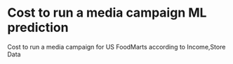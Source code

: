 # Cost to run a media campaign ML prediction
Cost to run a media campaign for US FoodMarts according to Income,Store Data
